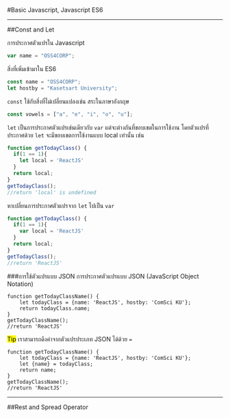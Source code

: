 #Basic Javascript, Javascript ES6
***
##Const and Let

การประกาศตัวแปรใน Javascript

```javascript
var name = "OSS4CORP";
```

สิ่งที่เพิ่มเข้ามาใน ES6

```javascript
const name = "OSS4CORP";
let hostby = "Kasetsart University";
```

`const` ใช้กับสิ่งที่ไม่เปลี่ยนแปลงเช่น สระในภาษาอังกฤษ

```javascript
const vowels = ["a", "e", "i", "o", "u"];  
```

`let` เป็นการประกาศตัวแปรเช่นเดียวกับ `var` แต่จะต่างกันที่ขอบเขตในการใช้งาน โดยตัวแปรที่ประกาศด้วย ```let``` จะมีขอบเขตการใช้งานแบบ local เท่านั้น เช่น


```javascript
function getTodayClass() {  
  if(1 == 1){
    let local = 'ReactJS'
  }
  return local;
}
getTodayClass();
//return 'local' is undefined
```

หาเปลี่ยนการประกาศตัวแปรจาก `let` ไปเป็น `var`

```javascript
function getTodayClass() {  
  if(1 == 1){
    var local = 'ReactJS'
  }
  return local;
}
getTodayClass();
//return 'ReactJS'
```
###การใช้ตัวแปรแบบ JSON
การประกาศตัวแปรแบบ JSON (JavaScript Object Notation)

```
function getTodayClassName() {
	let todayClass = {name: 'ReactJS', hostby: 'ComSci KU'};
	return todayClass.name;
}
getTodayClassName();
//return 'ReactJS'
```

<mark>Tip</mark> เราสามารถดึงค่าจากตัวแปรประเภท JSON ได้ด้วย `=`

```
function getTodayClassName() {
	let todayClass = {name: 'ReactJS', hostby: 'ComSci KU'};
	let {name} = todayClass;
	return name;
}
getTodayClassName();
//return 'ReactJS'
```


***
##Rest and Spread Operator
